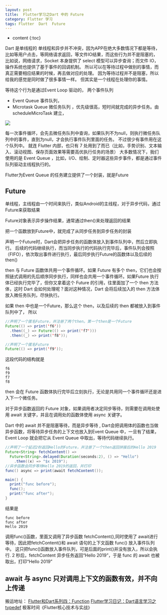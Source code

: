 ```yaml
---
layout: post
title:  Flutter学习之Dart 中的 Future
category: Flutter 学习
tags: Flutter  Dart  Future
---
```

* content
{:toc}

Dart 是单线程的
单线程和异步并不冲突，因为APP在绝大多数情况下都是等待，比如等用户点击，等网络请求返回，等文件IO结果，而这些行为并不是阻塞的，比如说，网络请求，Socket 本身提供了 select 模型可以异步查询；而文件 IO，操作系统也提供了基于事件的回调机制。
所以可以在等待过程中做别的事情，而真正需要相应结果的时候，再去做对应的处理。
因为等待过程并不是阻塞，所以给我的感觉是同时做了很多事情一样。
但其实是一个线程在处理你的事情。

等待这个行为是通过Event Loop 驱动的，
两个事件队列
* Event Queue  事件队列，
* Microtask Queue 微任务队列 ，优先级很高，短时间就完成的异步任务。由scheduleMicroTask 建立，

![](../../../../images/event_loop.png)



每一次事件循环，会先去微任务队列中查询，如果队列不为null，则执行微任务队列中的事件，直到为null，才会执行事件队列里面的任务。  不过很少有事件用在这个队列中。
就连 Flutter 内部，也只有 7 处用到了而已（比如，手势识别、文本输入、滚动视图、保存页面效果等需要高优执行任务的场景）
大多数情况下，我们使用的是 Event Queue ，比如，I/O、绘制、定时器这些异步事件，都是通过事件队列驱动主线程执行的。

Flutter为Event Queue 的任务建立提供了一个封装，就是Future

## Future
单线程，主线程由一个时间来执行，类似Android的主线程，对于异步代码，通过Future来获取结果

Future对象表示异步操作结果，通常通过then()来处理返回的结果



把一个函数放到Future中，就完成了从同步任务到异步任务的封装


声明一个Future时，Dart会把异步任务的函数体放入到事件队列中，然后立即执行。
后续的代码继续执行，而当同步执行的代码执行完毕后，事件队列会按照（FIFO），依次取出事件进行执行，最后同步执行Future的函数体以及后续的 then()


then 与 Future 函数体共用一个事件循环。如果 Future 有多个 then，它们也会按照链式调用的先后顺序同步执行，同样也会共用一个事件循环。如果Future 执行体已经执行完毕了，但你又拿着这个 Future 的引用，往里面加了一个 then 方法体，这时 Dart 会如何处理呢？面对这种情况，Dart 会将后续加入的 then 方法体放入微任务队列，尽快执行。

如果 then 中也是一个Future，那么这个 then，以及后续的 then 都被放入到事件队列中了，
所以
```java
//声明了一个匿名Future，并注册了两个then。第一个then是一个Future
Future(() => print('f6'))
  .then((_) => Future(() => print('f7')))
  .then((_) => print('f8'));

//声明了一个匿名Future
Future(() => print('f9'));
```
这段代码的结构就是
```
f6
f9
f7
f8
```

then 会在 Future 函数体执行完毕后立刻执行，无论是共用同一个事件循环还是进入下一个微任务。

对于异步函数返回的 Future 对象，如果调用者决定同步等待，则需要在调用处使用 await 关键字，并且在调用处的函数体使用 async 关键字。


Dart 中的 await 并不是阻塞等待，而是异步等待 , Dart会把调用体的函数也当做异步函数，将等待异步任务的上下文也放入到Event Queue 中，一旦有了结果，Event Loop 就会把它从 Event Queue 中取出，等待代码继续执行。

```java
//声明了一个延迟2秒返回Hello的Future，并注册了一个then返回拼接后的Hello 2019
Future<String> fetchContent() =>
  Future<String>.delayed(Duration(seconds:2), () => "Hello")
    .then((x) => "$x 2019");
//异步函数会同步等待Hello 2019的返回，并打印
func() async => print(await fetchContent());

main() {
  print("func before");
  func();
  print("func after");
}
```
结果是
```
func before
func after
Hello 2019
```
调用func()函数，里面又调用了异步函数 fetchContent(),同时使用了 await进行等待，因此把fetchContent()和 await 语句的上下文函数 func() 放入事件队列中。
这只把func()函数放入事件队列，可是后面的print()并没有放入，所以会执行.
2 秒后，fetchContent 异步任务返回“Hello 2019”，于是 func 的 await 也被取出，打印“Hello 2019”

await 与 async 只对调用上下文的函数有效，并不向上传递
---
搬运地址：
[Flutter和Dart系列四：Function](https://blog.csdn.net/xlh1191860939/article/details/87895616)
[Flutter学习日记：Dart语言学习之typedef](https://blog.csdn.net/FreeAndWake/article/details/88979769)
极客时间《Flutter核心技术与实战》
